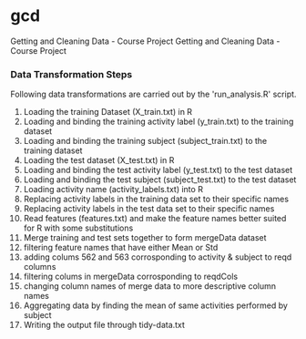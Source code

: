 gcd
===

Getting and Cleaning Data - Course Project
Getting and Cleaning Data - Course Project
### Data Transformation Steps

Following data transformations are carried out by the 'run_analysis.R' script.

1. Loading the training Dataset (X_train.txt) in R 
2. Loading and binding the training activity label (y_train.txt) to the training dataset
3. Loading and binding the training subject (subject_train.txt) to the training dataset
4. Loading the test dataset (X_test.txt) in R
5. Loading and binding the test activity label (y_test.txt) to the test dataset
6. Loading and binding the test subject (subject_test.txt) to the test dataset
7. Loading activity name (activity_labels.txt) into R
8. Replacing activity labels in the training data set to their specific names
9. Replacing activity labels in the test data set to their specific names 
10. Read features (features.txt) and make the feature names better suited for R with some substitutions
11. Merge training and test sets together to form mergeData dataset
12. filtering feature names that have either Mean or Std
13. adding colums 562 and 563 corrosponding to activity &  subject to reqd columns
14. filtering colums in mergeData corrosponding to reqdCols
15. changing column names of merge data to more descriptive column names
16. Aggregating data by finding the mean of same activities performed by subject
17. Writing the output file through tidy-data.txt
